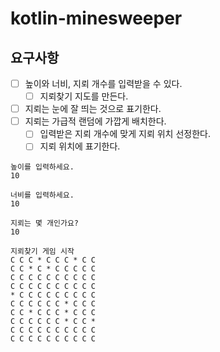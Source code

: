 # kotlin-minesweeper

## 요구사항
- [ ] 높이와 너비, 지뢰 개수를 입력받을 수 있다.
  - [ ] 지뢰찾기 지도를 만든다.
- [ ] 지뢰는 눈에 잘 띄는 것으로 표기한다.
- [ ] 지뢰는 가급적 랜덤에 가깝게 배치한다.
  - [ ] 입력받은 지뢰 개수에 맞게 지뢰 위치 선정한다.
  - [ ] 지뢰 위치에 표기한다.
```
높이를 입력하세요.
10

너비를 입력하세요.
10

지뢰는 몇 개인가요?
10

지뢰찾기 게임 시작
C C C * C C C * C C
C C * C * C C C C C
C C C C C C C C C C
C C C C C C C C C C
* C C C C C C C C C
C C C C C C * C C C
C C * C C C * C C C
C C C C C C * C C *
C C C C C C C C C C
C C C C C C C C C C
```